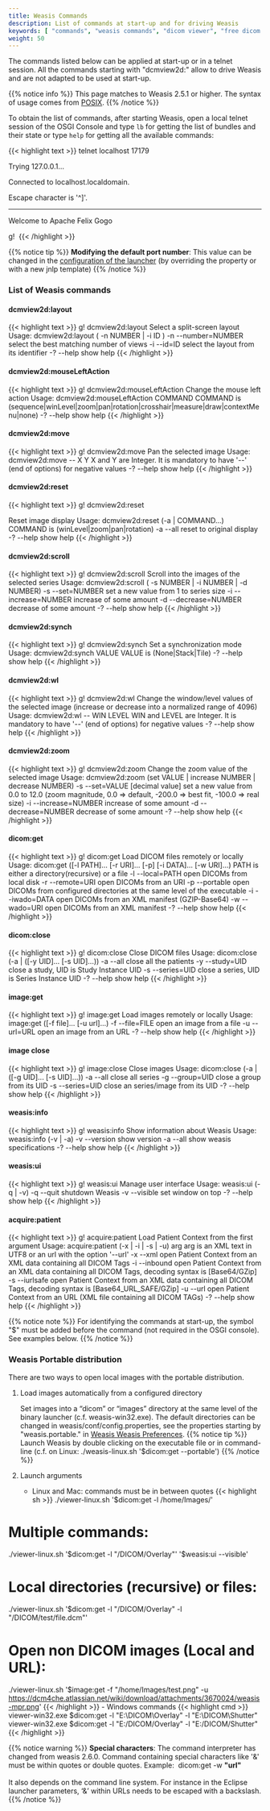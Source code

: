 ```yaml
---
title: Weasis Commands
description: List of commands at start-up and for driving Weasis
keywords: [ "commands", "weasis commands", "dicom viewer", "free dicom viewer", "open source dicom viewer", "weasis dicom viewer",  "multi-platform dicom viewer", "dicom", "pacs", "pacs viewer" ]
weight: 50
---
```


The commands listed below can be applied at start-up or in a telnet session. All the commands starting with "dcmview2d:" allow to drive Weasis and are not adapted to be used at start-up.

{{% notice info %}}
This page matches to Weasis 2.5.1 or higher. The syntax of usage comes from <a target="_blank" href="http://pubs.opengroup.org/onlinepubs/9699919799/basedefs/V1_chap12.html">POSIX</a>.
{{% /notice %}}

To obtain the list of commands, after starting Weasis, open a local telnet session of the OSGI Console and type `lb` for getting the list of bundles and their state or type `help` for getting all the available commands:

{{< highlight text >}}
telnet localhost 17179

Trying 127.0.0.1...

Connected to localhost.localdomain.

Escape character is '^]'.

____________________________

Welcome to Apache Felix Gogo

g! 
{{< /highlight >}}

{{% notice tip %}}
**Modifying the default port number**: This value can be changed in the <a target="_blank" href="https://github.com/nroduit/weasis-pacs-connector#configuration-of-weasis-pacs-connector">configuration of the launcher</a> (by overriding the property or with a new jnlp template)
{{% /notice %}}

### List of Weasis commands

#### dcmview2d:layout

{{< highlight text >}}
g! dcmview2d:layout
Select a split-screen layout
Usage: dcmview2d:layout ( -n NUMBER | -i ID )
  -n --number=NUMBER  select the best matching number of views
  -i --id=ID          select the layout from its identifier
  -? --help           show help
{{< /highlight >}}

#### dcmview2d:mouseLeftAction

{{< highlight text >}}
g! dcmview2d:mouseLeftAction
Change the mouse left action
Usage: dcmview2d:mouseLeftAction COMMAND
COMMAND is (sequence|winLevel|zoom|pan|rotation|crosshair|measure|draw|contextMenu|none)
  -? --help       show help
{{< /highlight >}}

#### dcmview2d:move

{{< highlight text >}}
g! dcmview2d:move
Pan the selected image
Usage: dcmview2d:move -- X Y
X and Y are Integer. It is mandatory to have '--' (end of options) for negative values
  -? --help       show help
{{< /highlight >}}

#### dcmview2d:reset

{{< highlight text >}}
g! dcmview2d:reset

Reset image display
Usage: dcmview2d:reset (-a | COMMAND...)
COMMAND is (winLevel|zoom|pan|rotation)
  -a --all        reset to original display
  -? --help       show help
{{< /highlight >}}

#### dcmview2d:scroll

{{< highlight text >}}
g! dcmview2d:scroll
Scroll into the images of the selected series
Usage: dcmview2d:scroll ( -s NUMBER | -i NUMBER | -d NUMBER)
  -s --set=NUMBER       set a new value from 1 to series size
  -i --increase=NUMBER  increase of some amount
  -d --decrease=NUMBER  decrease of some amount
  -? --help             show help
{{< /highlight >}}

#### dcmview2d:synch

{{< highlight text >}}
g! dcmview2d:synch
Set a synchronization mode
Usage: dcmview2d:synch VALUE
VALUE is (None|Stack|Tile)
  -? --help       show help
{{< /highlight >}}

#### dcmview2d:wl

{{< highlight text >}}
g! dcmview2d:wl
Change the window/level values of the selected image (increase or decrease into a normalized range of 4096)
Usage: dcmview2d:wl -- WIN LEVEL
WIN and LEVEL are Integer. It is mandatory to have '--' (end of options) for negative values
  -? --help       show help
{{< /highlight >}}

#### dcmview2d:zoom

{{< highlight text >}}
g! dcmview2d:zoom
Change the zoom value of the selected image
Usage: dcmview2d:zoom (set VALUE | increase NUMBER | decrease NUMBER)
  -s --set=VALUE        [decimal value]  set a new value from 0.0 to 12.0 (zoom magnitude, 0.0 => default, -200.0 => best fit, -100.0 => real size)
  -i --increase=NUMBER  increase of some amount
  -d --decrease=NUMBER  decrease of some amount
  -? --help             show help
{{< /highlight >}}

#### dicom:get

{{< highlight text >}}
g! dicom:get
Load DICOM files remotely or locally
Usage: dicom:get ([-l PATH]... [-r URI]... [-p] [-i DATA]... [-w URI]...)
PATH is either a directory(recursive) or a file
  -l --local=PATH   open DICOMs from local disk
  -r --remote=URI   open DICOMs from an URI
  -p --portable     open DICOMs from configured directories at the same level of the executable
  -i --iwado=DATA   open DICOMs from an XML manifest (GZIP-Base64)
  -w --wado=URI     open DICOMs from an XML manifest
  -? --help         show help
{{< /highlight >}}

#### dicom:close

{{< highlight text >}}
g! dicom:close
Close DICOM files
Usage: dicom:close  (-a | ([-y UID]... [-s UID]...))
  -a --all           close all the patients
  -y --study=UID     close a study, UID is Study Instance UID
  -s --series=UID    close a series, UID is Series Instance UID
  -? --help          show help
{{< /highlight >}}

#### image:get

{{< highlight text >}}
g! image:get
Load images remotely or locally
Usage: image:get ([-f file]... [-u url]...)
  -f --file=FILE     open an image from a file
  -u --url=URL       open an image from an URL
  -? --help          show help
{{< /highlight >}}

#### image close

{{< highlight text >}}
g! image:close
Close images
Usage: dicom:close (-a | ([-g UID]... [-s UID]...))
  -a --all         close all series
  -g --group=UID   close a group from its UID
  -s --series=UID   close an series/image from its UID
  -? --help        show help
{{< /highlight >}}

#### weasis:info

{{< highlight text >}}
g! weasis:info
Show information about Weasis
Usage: weasis:info (-v | -a)
  -v --version    show version
  -a --all        show weasis specifications
  -? --help       show help
{{< /highlight >}}

#### weasis:ui

{{< highlight text >}}
g! weasis:ui
Manage user interface
Usage: weasis:ui (-q | -v)
  -q --quit     shutdown Weasis
  -v --visible  set window on top
  -? --help     show help
{{< /highlight >}}

#### acquire:patient

{{< highlight text >}}
g! acquire:patient
Load Patient Context from the first argument
Usage: acquire:patient (-x | -i | -s | -u) arg
arg is an XML text in UTF8 or an url with the option '--url'
  -x --xml         open Patient Context from an XML data containing all DICOM Tags
  -i --inbound     open Patient Context from an XML data containing all DICOM Tags, decoding syntax is [Base64/GZip]
  -s --iurlsafe    open Patient Context from an XML data containing all DICOM Tags, decoding syntax is [Base64_URL_SAFE/GZip]
  -u --url         open Patient Context from an URL (XML file containing all DICOM TAGs)
  -? --help        show help
{{< /highlight >}}

{{% notice note %}}
For identifying the commands at start-up, the symbol "$" must be added before the command (not required in the OSGI console). See examples below.
{{% /notice %}}


### Weasis Portable distribution

There are two ways to open local images with the portable distribution.

1. Load images automatically from a configured directory

    Set images into a “dicom” or “images” directory at the same level of the binary launcher (c.f. weasis-win32.exe). The default directories can be changed in weasis/conf/config.properties, see the properties starting by "weasis.portable." in [Weasis Weasis Preferences](../customize/preferences).
{{% notice tip %}}
Launch Weasis by double clicking on the executable file or in command-line (c.f. on Linux: ./weasis-linux.sh '$dicom:get --portable')
{{% /notice %}}


2. Launch arguments
    - Linux and Mac: commands must be in between quotes
{{< highlight sh >}}
./viewer-linux.sh '$dicom:get -l /home/Images/'

# Multiple commands:
./viewer-linux.sh '$dicom:get -l "/DICOM/Overlay"' '$weasis:ui --visible'

# Local directories (recursive) or files:
./viewer-linux.sh '$dicom:get -l "/DICOM/Overlay" -l "/DICOM/test/file.dcm"'

# Open non DICOM images (Local and URL):
./viewer-linux.sh '$image:get -f "/home/Images/test.png" -u https://dcm4che.atlassian.net/wiki/download/attachments/3670024/weasis-mpr.png'
{{< /highlight >}}
    - Windows commands
{{< highlight cmd >}}
viewer-win32.exe $dicom:get -l "E:\\DICOM\\Overlay" -l "E:\\DICOM\\Shutter"
 
viewer-win32.exe $dicom:get -l "E:/DICOM/Overlay" -l "E:/DICOM/Shutter"
{{< /highlight >}}

{{% notice warning %}}
**Special characters**:
The command interpreter has changed from weasis 2.6.0. Command containing special characters like '&' must be within quotes or double quotes. Example: 
dicom:get -w **"url"**
<br><br>
It also depends on the command line system. For instance in the Eclipse launcher parameters, ‘&’ within URLs needs to be escaped with a backslash.
{{% /notice %}}
